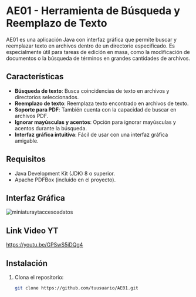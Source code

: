 # AE01 - Herramienta de Búsqueda y Reemplazo de Texto

AE01 es una aplicación Java con interfaz gráfica que permite buscar y reemplazar texto en archivos dentro de un directorio especificado. Es especialmente útil para tareas de edición en masa, como la modificación de documentos o la búsqueda de términos en grandes cantidades de archivos.


## Características

- **Búsqueda de texto**: Busca coincidencias de texto en archivos y directorios seleccionados.
- **Reemplazo de texto**: Reemplaza texto encontrado en archivos de texto.
- **Soporte para PDF**: También cuenta con la capacidad de buscar en archivos PDF.
- **Ignorar mayúsculas y acentos**: Opción para ignorar mayúsculas y acentos durante la búsqueda.
- **Interfaz gráfica intuitiva**: Fácil de usar con una interfaz gráfica amigable.

## Requisitos

- Java Development Kit (JDK) 8 o superior.
- Apache PDFBox (incluido en el proyecto).


## Interfaz Gráfica 
![miniaturaytaccesoadatos](https://github.com/user-attachments/assets/6f5b02cf-5f12-42f8-8a2c-5d8e6284d257)

## Link Video YT  
https://youtu.be/GPSwS5iDQg4

## Instalación

1. Clona el repositorio:
   ```bash
   git clone https://github.com/tuusuario/AE01.git
